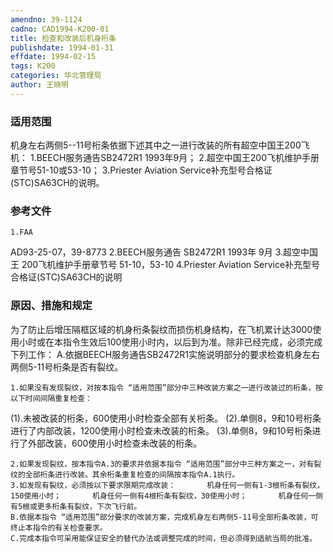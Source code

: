 ```yaml
---
amendno: 39-1124
cadno: CAD1994-K200-01
title: 检查和改装后机身桁条
publishdate: 1994-01-31
effdate: 1994-02-15
tags: K200
categories: 华北管理局
author: 王晓明
---
```


### 适用范围 
机身左右两侧5--11号桁条依据下述其中之一进行改装的所有超空中国王200飞机：
1.BEECH服务通告SB2472R1 1993年9月；
2.超空中国王200飞机维护手册章节号51-10或53-10；
3.Priester Aviation Service补充型号合格证(STC)SA63CH的说明。

<!--more-->
### 参考文件
    1.FAA 
AD93-25-07，39-8773 
    2.BEECH服务通告 SB2472R1 1993年 9月
    3.超空中国王 200飞机维护手册章节号 51-10，53-10 
    4.Priester Aviation Service补充型号合格证(STC)SA63CH的说明

### 原因、措施和规定 
为了防止后增压隔框区域的机身桁条裂纹而损伤机身结构，在飞机累计达3000使用小时或在本指令生效后100使用小时内，以后到为准。除非已经完成，必须完成下列工作： 
    A.依据BEECH服务通告SB2472R1实施说明部分的要求检查机身左右两侧5-11号桁条是否有裂纹。 
    
    1.如果没有发现裂纹，对按本指令 “适用范围”部分中三种改装方案之一进行改装过的桁条，按以下时间间隔重复检查： 
(1).未被改装的桁条，600使用小时检查全部有关桁条。 
    (2).单侧8，9和10号桁条进行了内部改装，1200使用小时检查未改装的桁条。 
    (3).单侧8，9和10号桁条进行了外部改装，600使用小时检查未改装的桁条。 

    2.如果发现裂纹，按本指令A.3的要求并依据本指令 “适用范围”部分中三种方案之一，对有裂纹的全部桁条进行改装。其余桁条重复检查的间隔按本指令A.1执行。 
    3.如发现有裂纹，必须按以下要求限期完成改装：       机身任何一侧有1-3根桁条有裂纹，150使用小时；       机身任何一侧有4根桁条有裂纹，30使用小时；       机身任何一侧有5根或更多桁条有裂纹，下次飞行前。 
    B.依据本指令 “适用范围”部分要求的改装方案，完成机身左右两侧5-11号全部桁条改装，可终止本指令的有关检查要求。 
    C.完成本指令可采用能保证安全的替代办法或调整完成的时间，但必须得到适航当局的批准。


